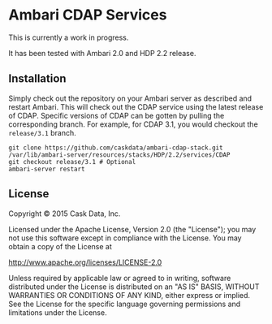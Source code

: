 # Ambari CDAP Services

This is currently a work in progress.

It has been tested with Ambari 2.0 and HDP 2.2 release.

## Installation

Simply check out the repository on your Ambari server as described and restart Ambari. This
will check out the CDAP service using the latest release of CDAP. Specific versions of CDAP
can be gotten by pulling the corresponding branch. For example, for CDAP 3.1, you would
checkout the `release/3.1` branch.

```
git clone https://github.com/caskdata/ambari-cdap-stack.git /var/lib/ambari-server/resources/stacks/HDP/2.2/services/CDAP
git checkout release/3.1 # Optional
ambari-server restart
```

## License

   Copyright © 2015 Cask Data, Inc.

Licensed under the Apache License, Version 2.0 (the "License"); you may not use this
software except in compliance with the License. You may obtain a copy of the License at

http://www.apache.org/licenses/LICENSE-2.0

Unless required by applicable law or agreed to in writing, software distributed under the
License is distributed on an "AS IS" BASIS, WITHOUT WARRANTIES OR CONDITIONS OF ANY KIND,
either express or implied. See the License for the specific language governing permissions
and limitations under the License.
